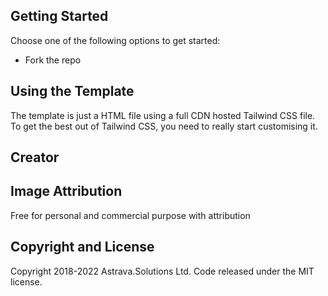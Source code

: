 
## Getting Started
Choose one of the following options to get started:
* Fork the repo
## Using the Template
The template is just a HTML file using a full CDN hosted Tailwind CSS file.
To get the best out of Tailwind CSS, you need to really start customising it.
## Creator
## Image Attribution
Free for personal and commercial purpose with attribution
## Copyright and License
Copyright 2018-2022 Astrava.Solutions Ltd. Code released under the MIT license.
